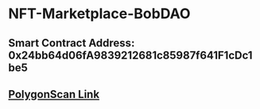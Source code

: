 # NFT-Marketplace-BobDAO

## Smart Contract Address: 0x24bb64d06fA9839212681c85987f641F1cDc1be5
## [PolygonScan Link](https://mumbai.polygonscan.com/address/0x24bb64d06fa9839212681c85987f641f1cdc1be5#code)
